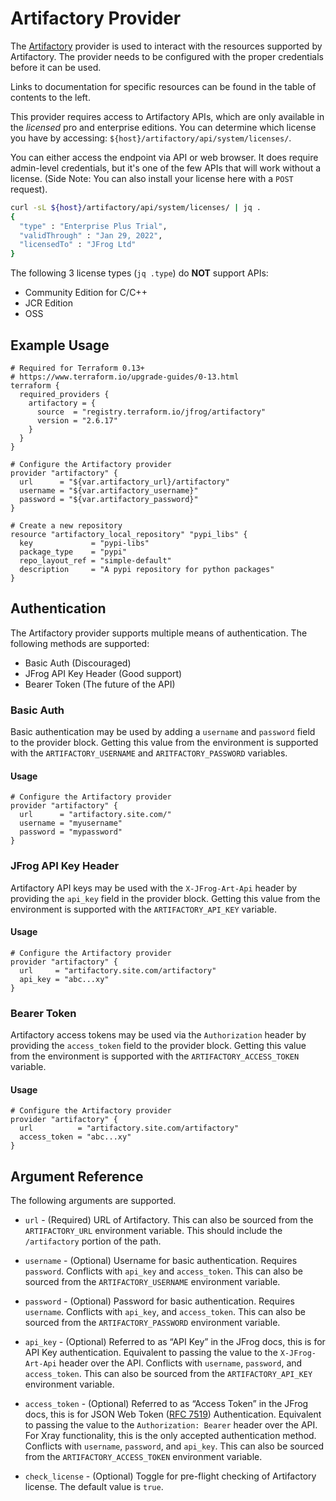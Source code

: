 # Artifactory Provider

The [Artifactory](https://jfrog.com/artifactory/) provider is used to interact with the resources supported by Artifactory. The provider needs to be configured with the proper credentials before it can be used.

Links to documentation for specific resources can be found in the table of contents to the left.

This provider requires access to Artifactory APIs, which are only available in the _licensed_ pro and enterprise editions. You can determine which license you have by accessing: `${host}/artifactory/api/system/licenses/`.

You can either access the endpoint via API or web browser. It does require admin-level credentials, but it's one of the few APIs that will work without a license. (Side Note: You can also install your license here with a `POST` request).

```bash
curl -sL ${host}/artifactory/api/system/licenses/ | jq .
{
  "type" : "Enterprise Plus Trial",
  "validThrough" : "Jan 29, 2022",
  "licensedTo" : "JFrog Ltd"
}
```

The following 3 license types (`jq .type`) do **NOT** support APIs:

* Community Edition for C/C++
* JCR Edition
* OSS

## Example Usage

```hcl
# Required for Terraform 0.13+
# https://www.terraform.io/upgrade-guides/0-13.html
terraform {
  required_providers {
    artifactory = {
      source  = "registry.terraform.io/jfrog/artifactory"
      version = "2.6.17"
    }
  }
}

# Configure the Artifactory provider
provider "artifactory" {
  url      = "${var.artifactory_url}/artifactory"
  username = "${var.artifactory_username}"
  password = "${var.artifactory_password}"
}

# Create a new repository
resource "artifactory_local_repository" "pypi_libs" {
  key             = "pypi-libs"
  package_type    = "pypi"
  repo_layout_ref = "simple-default"
  description     = "A pypi repository for python packages"
}
```

## Authentication

The Artifactory provider supports multiple means of authentication. The following methods are supported:

* Basic Auth (Discouraged)
* JFrog API Key Header (Good support)
* Bearer Token (The future of the API)

### Basic Auth

Basic authentication may be used by adding a `username` and `password` field to the provider block. Getting this value from the environment is supported with the `ARTIFACTORY_USERNAME` and `ARITFACTORY_PASSWORD` variables.

#### Usage

```hcl
# Configure the Artifactory provider
provider "artifactory" {
  url      = "artifactory.site.com/"
  username = "myusername"
  password = "mypassword"
}
```

### JFrog API Key Header

Artifactory API keys may be used with the `X-JFrog-Art-Api` header by providing the `api_key` field in the provider block. Getting this value from the environment is supported with the `ARTIFACTORY_API_KEY` variable.

#### Usage

```hcl
# Configure the Artifactory provider
provider "artifactory" {
  url     = "artifactory.site.com/artifactory"
  api_key = "abc...xy"
}
```

### Bearer Token

Artifactory access tokens may be used via the `Authorization` header by providing the `access_token` field to the provider block. Getting this value from the environment is supported with the `ARTIFACTORY_ACCESS_TOKEN` variable.

#### Usage

```hcl
# Configure the Artifactory provider
provider "artifactory" {
  url          = "artifactory.site.com/artifactory"
  access_token = "abc...xy"
}
```

## Argument Reference

The following arguments are supported.

* `url` - (Required) URL of Artifactory. This can also be sourced from the `ARTIFACTORY_URL` environment variable. This should include the `/artifactory` portion of the path.

* `username` - (Optional) Username for basic authentication. Requires `password`. Conflicts with `api_key` and `access_token`. This can also be sourced from the `ARTIFACTORY_USERNAME` environment variable.

* `password` - (Optional) Password for basic authentication. Requires `username`. Conflicts with `api_key`, and `access_token`. This can also be sourced from the `ARTIFACTORY_PASSWORD` environment variable.

* `api_key` - (Optional) Referred to as “API Key” in the JFrog docs, this is for API Key authentication. Equivalent to passing the value to the `X-JFrog-Art-Api` header over the API. Conflicts with `username`, `password`, and `access_token`. This can also be sourced from the `ARTIFACTORY_API_KEY` environment variable.

* `access_token` - (Optional) Referred to as “Access Token” in the JFrog docs, this is for JSON Web Token ([RFC 7519](https://datatracker.ietf.org/doc/html/rfc7519)) Authentication. Equivalent to passing the value to the `Authorization: Bearer` header over the API. For Xray functionality, this is the only accepted authentication method. Conflicts with `username`, `password`, and `api_key`. This can also be sourced from the `ARTIFACTORY_ACCESS_TOKEN` environment variable.

* `check_license` - (Optional) Toggle for pre-flight checking of Artifactory license. The default value is `true`.
